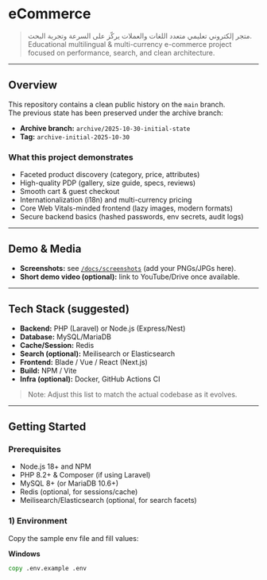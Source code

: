 # eCommerce

> متجر إلكتروني تعليمي متعدد اللغات والعملات يركّز على السرعة وتجربة البحث.  
Educational multilingual & multi-currency e-commerce project focused on performance, search, and clean architecture.

---

## Overview
This repository contains a clean public history on the `main` branch.  
The previous state has been preserved under the archive branch:

- **Archive branch:** `archive/2025-10-30-initial-state`
- **Tag:** `archive-initial-2025-10-30`

### What this project demonstrates
- Faceted product discovery (category, price, attributes)
- High-quality PDP (gallery, size guide, specs, reviews)
- Smooth cart & guest checkout
- Internationalization (i18n) and multi-currency pricing
- Core Web Vitals-minded frontend (lazy images, modern formats)
- Secure backend basics (hashed passwords, env secrets, audit logs)

---

## Demo & Media
- **Screenshots:** see [`/docs/screenshots`](./docs/screenshots) (add your PNGs/JPGs here).
- **Short demo video (optional):** link to YouTube/Drive once available.

---

## Tech Stack (suggested)
- **Backend:** PHP (Laravel) or Node.js (Express/Nest)
- **Database:** MySQL/MariaDB
- **Cache/Session:** Redis
- **Search (optional):** Meilisearch or Elasticsearch
- **Frontend:** Blade / Vue / React (Next.js)
- **Build:** NPM / Vite
- **Infra (optional):** Docker, GitHub Actions CI

> Note: Adjust this list to match the actual codebase as it evolves.

---

## Getting Started

### Prerequisites
- Node.js 18+ and NPM
- PHP 8.2+ & Composer (if using Laravel)
- MySQL 8+ (or MariaDB 10.6+)
- Redis (optional, for sessions/cache)
- Meilisearch/Elasticsearch (optional, for search facets)

### 1) Environment
Copy the sample env file and fill values:

**Windows**
```bat
copy .env.example .env
